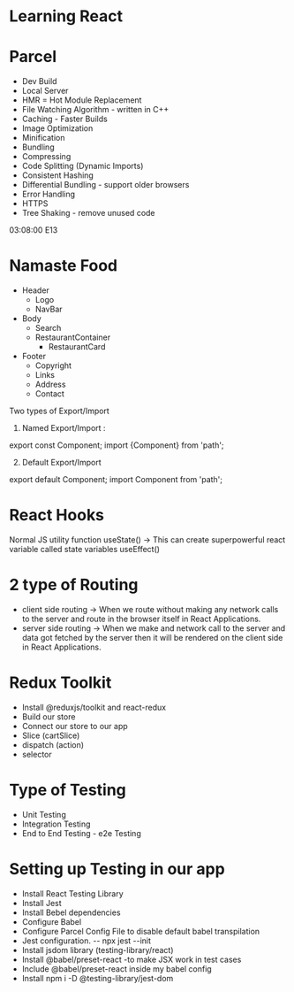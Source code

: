 # Learning React

# Parcel

- Dev Build
- Local Server
- HMR = Hot Module Replacement
- File Watching Algorithm - written in C++
- Caching - Faster Builds
- Image Optimization
- Minification
- Bundling
- Compressing
- Code Splitting (Dynamic Imports)
- Consistent Hashing
- Differential Bundling - support older browsers
- Error Handling
- HTTPS
- Tree Shaking - remove unused code

03:08:00 E13

# Namaste Food

- Header
  - Logo
  - NavBar
- Body
  - Search
  - RestaurantContainer
    - RestaurantCard
- Footer
  - Copyright
  - Links
  - Address
  - Contact

Two types of Export/Import

1. Named Export/Import :

export const Component;
import {Component} from 'path';

2. Default Export/Import

export default Component;
import Component from 'path';

# React Hooks

Normal JS utility function
useState() -> This can create superpowerful react variable called state variables
useEffect()

# 2 type of Routing

- client side routing -> When we route without making any network calls to the server and route in the browser itself in React Applications.
- server side routing -> When we make and network call to the server and data got fetched by the server then it will be rendered on the client side in React Applications.

# Redux Toolkit

- Install @reduxjs/toolkit and react-redux
- Build our store
- Connect our store to our app
- Slice (cartSlice)
- dispatch (action)
- selector

# Type of Testing

- Unit Testing
- Integration Testing
- End to End Testing - e2e Testing

# Setting up Testing in our app

- Install React Testing Library
- Install Jest
- Install Bebel dependencies
- Configure Babel
- Configure Parcel Config File to disable default babel transpilation
- Jest configuration. -- npx jest --init
- Install jsdom library (testing-library/react)
- Install @babel/preset-react -to make JSX work in test cases
- Include @babel/preset-react inside my babel config
- Install npm i -D @testing-library/jest-dom
